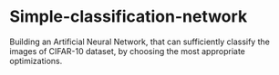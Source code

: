 # Simple-classification-network

Building an Artificial Neural Network, that can sufficiently classify the images of CIFAR-10 dataset, by choosing the most appropriate optimizations.
